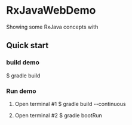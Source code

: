 # RxJavaWebDemo

Showing some RxJava concepts with 

## Quick start

### build demo

$ gradle build

### Run demo

1. Open terminal #1
$ gradle build --continuous

2. Open terminal #2
$ gradle bootRun

